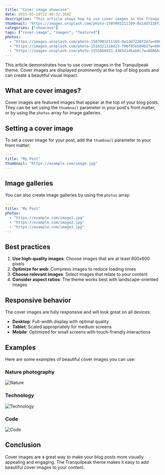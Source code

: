 ```yaml
---
title: "Cover image showcase"
date: 2015-05-28T22:40:32.169Z
description: "This article shows how to use cover images in the Tranquilpeak theme"
thumbnail: "https://images.unsplash.com/photo-1507003211169-0a1dd7228f2d?w=800&h=600&fit=crop"
categories: ["showcase"]
tags: ["cover-image", "images", "featured"]
photos:
  - "https://images.unsplash.com/photo-1507003211169-0a1dd7228f2d?w=800&h=600&fit=crop"
  - "https://images.unsplash.com/photo-1516321318423-f06f85e504b3?w=800&h=600&fit=crop"
  - "https://images.unsplash.com/photo-1555066931-4365d14bab8c?w=800&h=600&fit=crop"
---
```


This article demonstrates how to use cover images in the Tranquilpeak theme. Cover images are displayed prominently at the top of blog posts and can create a beautiful visual impact.

## What are cover images?

Cover images are featured images that appear at the top of your blog posts. They can be set using the `thumbnail` parameter in your post's front matter, or by using the `photos` array for image galleries.

## Setting a cover image

To set a cover image for your post, add the `thumbnail` parameter to your front matter:

```yaml
---
title: "My Post"
thumbnail: "https://example.com/image.jpg"
---
```

## Image galleries

You can also create image galleries by using the `photos` array:

```yaml
---
title: "My Post"
photos:
  - "https://example.com/image1.jpg"
  - "https://example.com/image2.jpg"
  - "https://example.com/image3.jpg"
---
```

## Best practices

1. **Use high-quality images**: Choose images that are at least 800x600 pixels
2. **Optimize for web**: Compress images to reduce loading times
3. **Choose relevant images**: Select images that relate to your content
4. **Consider aspect ratios**: The theme works best with landscape-oriented images

## Responsive behavior

The cover images are fully responsive and will look great on all devices:

- **Desktop**: Full-width display with optimal quality
- **Tablet**: Scaled appropriately for medium screens
- **Mobile**: Optimized for small screens with touch-friendly interactions

## Examples

Here are some examples of beautiful cover images you can use:

### Nature photography
![Nature](https://images.unsplash.com/photo-1507003211169-0a1dd7228f2d?w=800&h=600&fit=crop)

### Technology
![Technology](https://images.unsplash.com/photo-1516321318423-f06f85e504b3?w=800&h=600&fit=crop)

### Code
![Code](https://images.unsplash.com/photo-1555066931-4365d14bab8c?w=800&h=600&fit=crop)

## Conclusion

Cover images are a great way to make your blog posts more visually appealing and engaging. The Tranquilpeak theme makes it easy to add beautiful cover images to your content. 